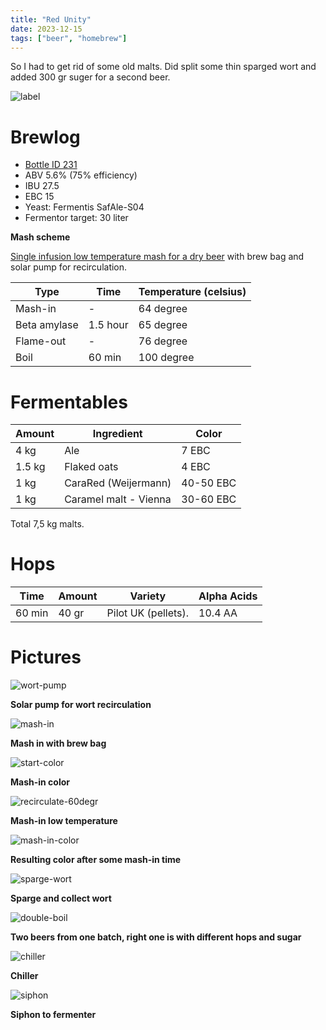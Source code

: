 ```yaml
---
title: "Red Unity"
date: 2023-12-15
tags: ["beer", "homebrew"]
---
```


So I had to get rid of some old malts. Did split some thin sparged wort and added 300 gr suger for a second beer. 

![label](/images/red-unity/label.png)

# Brewlog

- [Bottle ID 231](/post/beer-cellar/)
- ABV 5.6% (75% efficiency)
- IBU 27.5
- EBC 15
- Yeast: Fermentis SafAle-S04
- Fermentor target: 30 liter

**Mash scheme**

[Single infusion low temperature mash for a dry beer](https://beerandgardeningjournal.com/mash-method-i/) with brew bag and solar pump for recirculation.

| Type          | Time      | Temperature (celsius) |
| ------------- | --------- | --------------------- |
| Mash-in       | -         | 64 degree             |
| Beta amylase  | 1.5 hour  | 65 degree             |
| Flame-out     | -         | 76 degree             |
| Boil          | 60 min    | 100 degree            |

# Fermentables

| Amount     | Ingredient                         | Color      |
| ---------- | ---------------------------------- | ---------- |
| 4 kg       | Ale                                | 7 EBC      |
| 1.5 kg     | Flaked oats                        | 4 EBC      |
| 1 kg       | CaraRed (Weijermann)               | 40-50 EBC  |
| 1 kg       | Caramel malt - Vienna              | 30-60 EBC  |

Total 7,5 kg malts.

# Hops

| Time   | Amount | Variety                               | Alpha Acids |
| ------ | ------ | ------------------------------------- | ----------- |
| 60 min | 40 gr  | Pilot UK (pellets).                   | 10.4 AA     |

# Pictures

![wort-pump](/images/red-unity/IMG_5545.jpeg)

**Solar pump for wort recirculation**

![mash-in](/images/red-unity/IMG_5546.jpeg)

**Mash in with brew bag**

![start-color](/images/red-unity/IMG_5547.jpeg)

**Mash-in color**

![recirculate-60degr](/images/red-unity/IMG_5550.jpeg)

**Mash-in low temperature**

![mash-in-color](/images/red-unity/IMG_5555.jpeg)

**Resulting color after some mash-in time**

![sparge-wort](/images/red-unity/IMG_5558.jpeg)

**Sparge and collect wort**

![double-boil](/images/red-unity/IMG_5560.jpeg)

**Two beers from one batch, right one is with different hops and sugar**

![chiller](/images/red-unity/IMG_5561.jpeg)

**Chiller**

![siphon](/images/red-unity/IMG_5562.jpeg)

**Siphon to fermenter**
